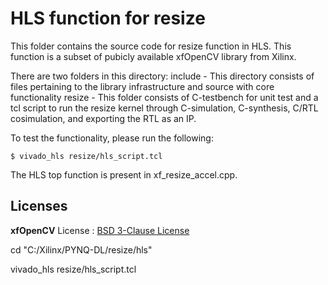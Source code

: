 # HLS function for resize

This folder contains the source code for resize function in HLS. This function is a subset of pubicly available xfOpenCV library from Xilinx.

There are two folders in this directory:
include - This directory consists of files pertaining to the library infrastructure and source with core functionality
resize - This folder consists of C-testbench for unit test and a tcl script to run the resize kernel through C-simulation, C-synthesis, C/RTL cosimulation, and exporting the RTL as an IP. 

To test the functionality, please run the following:

```
$ vivado_hls resize/hls_script.tcl
```


The HLS top function is present in xf_resize_accel.cpp. 



## Licenses

**xfOpenCV** License : [BSD 3-Clause License](https://github.com/Xilinx/xfopencv/blob/master/LICENSE.txt)


cd "C:/Xilinx/PYNQ-DL/resize/hls"

vivado_hls resize/hls_script.tcl

